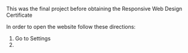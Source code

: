 This was the final project before obtaining the Responsive Web Design Certificate

In order to open the website follow these directions:
  1. Go to Settings
  2. 
